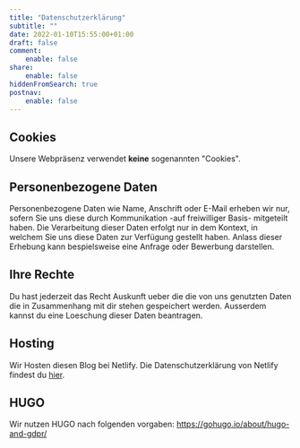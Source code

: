 ```yaml
---
title: "Datenschutzerklärung"
subtitle: ""
date: 2022-01-10T15:55:00+01:00
draft: false
comment:
    enable: false
share:
    enable: false
hiddenFromSearch: true
postnav:
    enable: false
---
```


## Cookies

Unsere Webpräsenz verwendet **keine** sogenannten "Cookies".

## Personenbezogene Daten

Personenbezogene Daten wie Name, Anschrift oder E-Mail erheben wir nur, sofern Sie uns diese durch Kommunikation -auf freiwilliger Basis- mitgeteilt haben. Die Verarbeitung dieser Daten erfolgt nur in dem Kontext, in welchem Sie uns diese Daten zur Verfügung gestellt haben. Anlass dieser Erhebung kann bespielsweise eine Anfrage oder Bewerbung darstellen.

## Ihre Rechte

Du hast jederzeit das Recht Auskunft ueber die die von uns genutzten Daten die in Zusammenhang mit dir stehen gespeichert werden. Ausserdem kannst du eine Loeschung dieser Daten beantragen.

## Hosting

Wir Hosten diesen Blog bei Netlify. Die Datenschutzerklärung von Netlify findest du [hier](https://www.netlify.com/privacy/).

## HUGO

Wir nutzen HUGO nach folgenden vorgaben: https://gohugo.io/about/hugo-and-gdpr/

